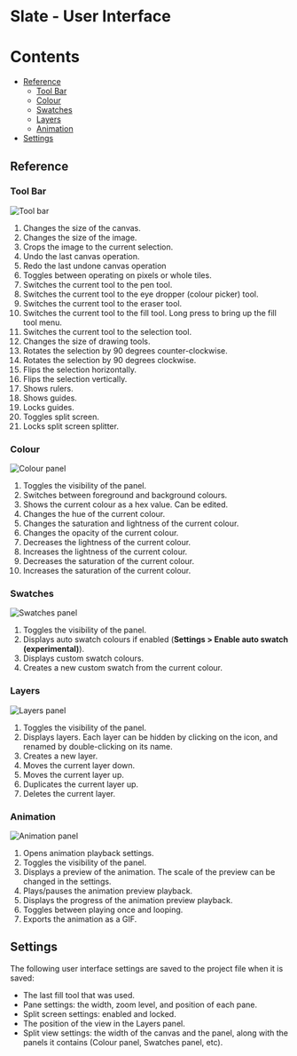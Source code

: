 # Slate - User Interface

<!-- START doctoc generated TOC please keep comment here to allow auto update -->
<!-- DON'T EDIT THIS SECTION, INSTEAD RE-RUN doctoc TO UPDATE -->
# Contents

- [Reference](#reference)
  - [Tool Bar](#tool-bar)
  - [Colour](#colour)
  - [Swatches](#swatches)
  - [Layers](#layers)
  - [Animation](#animation)
- [Settings](#settings)

<!-- END doctoc generated TOC please keep comment here to allow auto update -->

## Reference

### Tool Bar

![Tool bar](https://github.com/mitchcurtis/slate/blob/master/doc/images/slate-tool-bar.png)

1. Changes the size of the canvas.
2. Changes the size of the image.
3. Crops the image to the current selection.
4. Undo the last canvas operation.
5. Redo the last undone canvas operation
6. Toggles between operating on pixels or whole tiles.
7. Switches the current tool to the pen tool.
8. Switches the current tool to the eye dropper (colour picker) tool.
9. Switches the current tool to the eraser tool.
10. Switches the current tool to the fill tool. Long press to bring up the fill tool menu.
11. Switches the current tool to the selection tool.
12. Changes the size of drawing tools.
13. Rotates the selection by 90 degrees counter-clockwise.
14. Rotates the selection by 90 degrees clockwise.
15. Flips the selection horizontally.
16. Flips the selection vertically.
17. Shows rulers.
18. Shows guides.
19. Locks guides.
20. Toggles split screen.
21. Locks split screen splitter.

### Colour

![Colour panel](https://github.com/mitchcurtis/slate/blob/master/doc/images/slate-colour-panel.png)

1. Toggles the visibility of the panel.
2. Switches between foreground and background colours.
3. Shows the current colour as a hex value. Can be edited.
4. Changes the hue of the current colour.
5. Changes the saturation and lightness of the current colour.
6. Changes the opacity of the current colour.
7. Decreases the lightness of the current colour.
8. Increases the lightness of the current colour.
9. Decreases the saturation of the current colour.
10. Increases the saturation of the current colour.

### Swatches

![Swatches panel](https://github.com/mitchcurtis/slate/blob/master/doc/images/slate-swatches-panel.png)

1. Toggles the visibility of the panel.
2. Displays auto swatch colours if enabled (**Settings > Enable auto swatch (experimental)**).
3. Displays custom swatch colours.
4. Creates a new custom swatch from the current colour.

### Layers

![Layers panel](https://github.com/mitchcurtis/slate/blob/master/doc/images/slate-layers-panel.png)

1. Toggles the visibility of the panel.
2. Displays layers. Each layer can be hidden by clicking on the icon, and renamed by double-clicking on its name.
3. Creates a new layer.
4. Moves the current layer down.
5. Moves the current layer up.
6. Duplicates the current layer up.
7. Deletes the current layer.

### Animation

![Animation panel](https://github.com/mitchcurtis/slate/blob/master/doc/images/slate-animation-panel.png)

1. Opens animation playback settings.
2. Toggles the visibility of the panel.
3. Displays a preview of the animation. The scale of the preview can be changed in the settings.
4. Plays/pauses the animation preview playback.
5. Displays the progress of the animation preview playback.
6. Toggles between playing once and looping.
7. Exports the animation as a GIF.

## Settings

The following user interface settings are saved to the project file when it is saved:

* The last fill tool that was used.
* Pane settings: the width, zoom level, and position of each pane.
* Split screen settings: enabled and locked.
* The position of the view in the Layers panel.
* Split view settings: the width of the canvas and the panel, along with the panels it contains (Colour panel, Swatches panel, etc).
